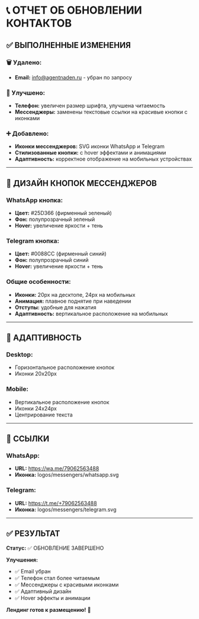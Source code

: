 # 📞 ОТЧЕТ ОБ ОБНОВЛЕНИИ КОНТАКТОВ

## ✅ ВЫПОЛНЕННЫЕ ИЗМЕНЕНИЯ

### 🗑️ Удалено:
- **Email:** info@agentnaden.ru - убран по запросу

### 🎨 Улучшено:
- **Телефон:** увеличен размер шрифта, улучшена читаемость
- **Мессенджеры:** заменены текстовые ссылки на красивые кнопки с иконками

### ➕ Добавлено:
- **Иконки мессенджеров:** SVG иконки WhatsApp и Telegram
- **Стилизованные кнопки:** с hover эффектами и анимациями
- **Адаптивность:** корректное отображение на мобильных устройствах

---

## 🎨 ДИЗАЙН КНОПОК МЕССЕНДЖЕРОВ

### WhatsApp кнопка:
- **Цвет:** #25D366 (фирменный зеленый)
- **Фон:** полупрозрачный зеленый
- **Hover:** увеличение яркости + тень

### Telegram кнопка:
- **Цвет:** #0088CC (фирменный синий)
- **Фон:** полупрозрачный синий
- **Hover:** увеличение яркости + тень

### Общие особенности:
- **Иконки:** 20px на десктопе, 24px на мобильных
- **Анимация:** плавное поднятие при наведении
- **Отступы:** удобные для нажатия
- **Адаптивность:** вертикальное расположение на мобильных

---

## 📱 АДАПТИВНОСТЬ

### Desktop:
- Горизонтальное расположение кнопок
- Иконки 20x20px

### Mobile:
- Вертикальное расположение кнопок
- Иконки 24x24px
- Центрирование текста

---

## 🔗 ССЫЛКИ

### WhatsApp:
- **URL:** https://wa.me/79062563488
- **Иконка:** logos/messengers/whatsapp.svg

### Telegram:
- **URL:** https://t.me/+79062563488
- **Иконка:** logos/messengers/telegram.svg

---

## ✅ РЕЗУЛЬТАТ

**Статус:** ✅ ОБНОВЛЕНИЕ ЗАВЕРШЕНО

**Улучшения:**
- ✅ Email убран
- ✅ Телефон стал более читаемым
- ✅ Мессенджеры с красивыми иконками
- ✅ Адаптивный дизайн
- ✅ Hover эффекты и анимации

**Лендинг готов к размещению!** 🚀

